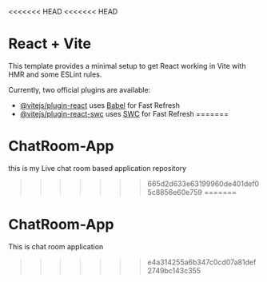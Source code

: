 <<<<<<< HEAD
<<<<<<< HEAD
# React + Vite

This template provides a minimal setup to get React working in Vite with HMR and some ESLint rules.

Currently, two official plugins are available:

- [@vitejs/plugin-react](https://github.com/vitejs/vite-plugin-react/blob/main/packages/plugin-react/README.md) uses [Babel](https://babeljs.io/) for Fast Refresh
- [@vitejs/plugin-react-swc](https://github.com/vitejs/vite-plugin-react-swc) uses [SWC](https://swc.rs/) for Fast Refresh
=======
# ChatRoom-App
this is my Live chat room based application repository
>>>>>>> 665d2d633e63199960de401def05c8856e60e759
=======
# ChatRoom-App
This is chat room application
>>>>>>> e4a314255a6b347c0cd07a81def2749bc143c355
